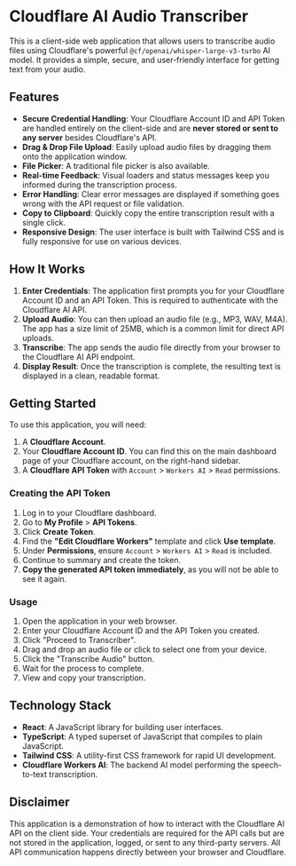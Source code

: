 
# Cloudflare AI Audio Transcriber

This is a client-side web application that allows users to transcribe audio files using Cloudflare's powerful `@cf/openai/whisper-large-v3-turbo` AI model. It provides a simple, secure, and user-friendly interface for getting text from your audio.

## Features

- **Secure Credential Handling**: Your Cloudflare Account ID and API Token are handled entirely on the client-side and are **never stored or sent to any server** besides Cloudflare's API.
- **Drag & Drop File Upload**: Easily upload audio files by dragging them onto the application window.
- **File Picker**: A traditional file picker is also available.
- **Real-time Feedback**: Visual loaders and status messages keep you informed during the transcription process.
- **Error Handling**: Clear error messages are displayed if something goes wrong with the API request or file validation.
- **Copy to Clipboard**: Quickly copy the entire transcription result with a single click.
- **Responsive Design**: The user interface is built with Tailwind CSS and is fully responsive for use on various devices.

## How It Works

1.  **Enter Credentials**: The application first prompts you for your Cloudflare Account ID and an API Token. This is required to authenticate with the Cloudflare AI API.
2.  **Upload Audio**: You can then upload an audio file (e.g., MP3, WAV, M4A). The app has a size limit of 25MB, which is a common limit for direct API uploads.
3.  **Transcribe**: The app sends the audio file directly from your browser to the Cloudflare AI API endpoint.
4.  **Display Result**: Once the transcription is complete, the resulting text is displayed in a clean, readable format.

## Getting Started

To use this application, you will need:

1.  A **Cloudflare Account**.
2.  Your **Cloudflare Account ID**. You can find this on the main dashboard page of your Cloudflare account, on the right-hand sidebar.
3.  A **Cloudflare API Token** with `Account` > `Workers AI` > `Read` permissions.

### Creating the API Token

1.  Log in to your Cloudflare dashboard.
2.  Go to **My Profile** > **API Tokens**.
3.  Click **Create Token**.
4.  Find the **"Edit Cloudflare Workers"** template and click **Use template**.
5.  Under **Permissions**, ensure `Account` > `Workers AI` > `Read` is included.
6.  Continue to summary and create the token.
7.  **Copy the generated API token immediately**, as you will not be able to see it again.

### Usage

1.  Open the application in your web browser.
2.  Enter your Cloudflare Account ID and the API Token you created.
3.  Click "Proceed to Transcriber".
4.  Drag and drop an audio file or click to select one from your device.
5.  Click the "Transcribe Audio" button.
6.  Wait for the process to complete.
7.  View and copy your transcription.

## Technology Stack

- **React**: A JavaScript library for building user interfaces.
- **TypeScript**: A typed superset of JavaScript that compiles to plain JavaScript.
- **Tailwind CSS**: A utility-first CSS framework for rapid UI development.
- **Cloudflare Workers AI**: The backend AI model performing the speech-to-text transcription.

## Disclaimer

This application is a demonstration of how to interact with the Cloudflare AI API on the client side. Your credentials are required for the API calls but are not stored in the application, logged, or sent to any third-party servers. All API communication happens directly between your browser and Cloudflare.
